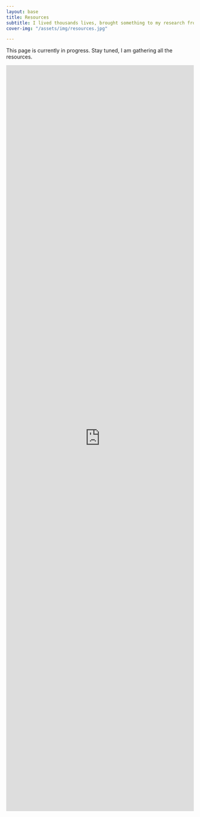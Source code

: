 ```yaml
---
layout: base
title: Resources
subtitle: I lived thousands lives, brought something to my research from each of them. Researching is my passion, so is helping students thrive, and keeping academia fair and status quo free.
cover-img: "/assets/img/resources.jpg"

---
```


<style>
    .row {
        width: 1200px;
        
        }
</style>

This page is currently in progress. Stay tuned, I am gathering all the resources.


<iframe class="airtable-embed" src="https://airtable.com/embed/shrha3eto8plk6anT?backgroundColor=white&viewControls=on" frameborder="0" onmousewheel="" width="100%" height="2000px" style="background: transparent; border: 0px solid #ccc;"></iframe>